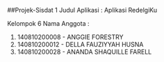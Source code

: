 ##Projek-Sisdat 1
Judul Aplikasi : Aplikasi RedelgiKu

Kelompok 6
Nama Anggota :

1. 140810200008 - ANGGIE FORESTRY
2. 140810200012 - DELLA FAUZIYYAH HUSNA
3. 140810200028 - ANANDA SHAQUILLE FARELL
